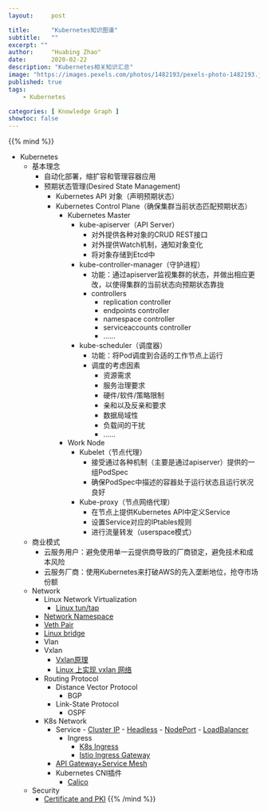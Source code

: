 ```yaml
---
layout:     post

title:      "Kubernetes知识图谱"
subtitle:   ""
excerpt: ""
author:     "Huabing Zhao"
date:       2020-02-22
description: "Kubernetes相关知识汇总"
image: "https://images.pexels.com/photos/1482193/pexels-photo-1482193.jpeg"
published: true
tags:
    - Kubernetes

categories: [ Knowledge Graph ]
showtoc: false
---
```


{{% mind %}}
- Kubernetes
	- 基本理念
		- 自动化部署，缩扩容和管理容器应用
		- 预期状态管理(Desired State Management)
			- Kubernetes API 对象（声明预期状态）
			- Kubernetes Control Plane（确保集群当前状态匹配预期状态）
				- Kubernetes Master
					- kube-apiserver（API Server）
						- 对外提供各种对象的CRUD REST接口
						- 对外提供Watch机制，通知对象变化
						- 将对象存储到Etcd中
					- kube-controller-manager（守护进程）
						- 功能：通过apiserver监视集群的状态，并做出相应更改，以使得集群的当前状态向预期状态靠拢
						- controllers
							- replication controller
							- endpoints controller
							- namespace controller
							- serviceaccounts controller
							- ......
					-  kube-scheduler（调度器）
						- 功能：将Pod调度到合适的工作节点上运行
						- 调度的考虑因素
							- 资源需求
							- 服务治理要求
							- 硬件/软件/策略限制
							- 亲和以及反亲和要求
							- 数据局域性
							- 负载间的干扰
							- ......
				- Work Node
					- Kubelet（节点代理）
						- 接受通过各种机制（主要是通过apiserver）提供的一组PodSpec
						- 确保PodSpec中描述的容器处于运行状态且运行状况良好
					- Kube-proxy（节点网络代理）
						- 在节点上提供Kubernetes API中定义Service
						- 设置Service对应的IPtables规则
						- 进行流量转发（userspace模式）
    - 商业模式
    	- 云服务用户：避免使用单一云提供商导致的厂商锁定，避免技术和成本风险
    	- 云服务厂商：使用Kubernetes来打破AWS的先入垄断地位，抢夺市场份额
    - Network
    	- Linux Network Virtualization
           - [Linux tun/tap](https://zhaohuabing.com/post/2020-02-24-linux-taptun/)
        - [Network Namespace](https://zhaohuabing.com/post/2020-03-12-linux-network-virtualization/#network-namespace)
        - [Veth Pair](https://zhaohuabing.com/post/2020-03-12-linux-network-virtualization/#veth)
        - [Linux bridge](https://zhaohuabing.com/post/2020-03-12-linux-network-virtualization/#bridge)
      - Vlan
      - Vxlan
          - [Vxlan原理](https://cizixs.com/2017/09/25/vxlan-protocol-introduction/)
          - [Linux 上实现 vxlan 网络](https://cizixs.com/2017/09/28/linux-vxlan/)
      - Routing Protocol
        - Distance Vector Protocol
        	- BGP
        - Link-State Protocol
        	- OSPF
      - K8s Network
        - Service
              - [Cluster IP](https://zhaohuabing.com/post/2019-03-29-how-to-choose-ingress-for-service-mesh/#cluster-ip)
              - [Headless](https://kubernetes.io/zh/docs/concepts/services-networking/service/#headless-services)
              - [NodePort](https://zhaohuabing.com/post/2019-03-29-how-to-choose-ingress-for-service-mesh/#nodeport)
              - [LoadBalancer](https://zhaohuabing.com/post/2019-03-29-how-to-choose-ingress-for-service-mesh/#loadbalancer)
          - Ingress
              - [K8s Ingress](https://zhaohuabing.com/post/2019-03-29-how-to-choose-ingress-for-service-mesh/#k8s-ingress)
              - [Istio Ingress Gateway](https://zhaohuabing.com/post/2019-03-29-how-to-choose-ingress-for-service-mesh/#istio-gateway)
        - [API Gateway+Service Mesh](https://zhaohuabing.com/post/2019-03-29-how-to-choose-ingress-for-service-mesh/#api-gateway--sidecar-proxy)
        - Kubernetes CNI插件
    		- [Calico](https://www.lijiaocn.com/%E9%A1%B9%E7%9B%AE/2017/04/11/calico-usage.html)
	- Security
    	- [Certificate and PKI](https://zhaohuabing.com/post/2020-03-19-pki/)
    	  {{% /mind %}}

